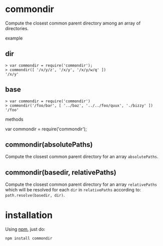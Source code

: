commondir
==

Compute the closest common parent directory among an array of directories.

example


dir
---

    > var commondir = require('commondir');
    > commondir([ '/x/y/z', '/x/y', '/x/y/w/q' ])
    '/x/y'

base
----

    > var commondir = require('commondir')
    > commondir('/foo/bar', [ '../baz', '../../foo/quux', './bizzy' ])
    '/foo'

methods


var commondir = require('commondir');

commondir(absolutePaths)
------------------------

Compute the closest common parent directory for an array `absolutePaths`.

commondir(basedir, relativePaths)
---------------------------------

Compute the closest common parent directory for an array `relativePaths` which
will be resolved for each `dir` in `relativePaths` according to:
`path.resolve(basedir, dir)`.

installation
=====

Using [npm](http://npmjs.org), just do:

    npm install commondir
